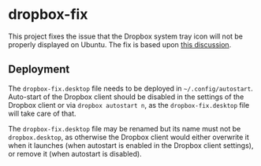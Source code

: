 # dropbox-fix

This project fixes the issue that the Dropbox system tray icon will not be properly displayed on Ubuntu. The fix is based upon [this discussion](https://askubuntu.com/questions/732816/xubuntu-dropbox-icon-fail).

## Deployment

The `dropbox-fix.desktop` file needs to be deployed in `~/.config/autostart`. Auto-start of the Dropbox client should be disabled in the settings of the Dropbox client or via `dropbox autostart n`, as the `dropbox-fix.desktop` file will take care of that.

The `dropbox-fix.desktop` file may be renamed but its name must not be `dropbox.desktop`, as otherwise the Dropbox client would either overwrite it when it launches (when autostart is enabled in the Dropbox client settings), or remove it (when autostart is disabled).